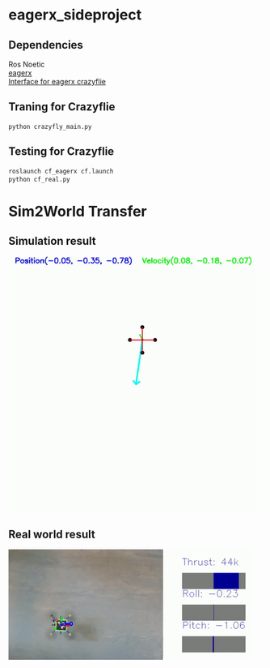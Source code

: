 # eagerx_sideproject
## Dependencies

Ros Noetic\
[eagerx](https://eagerx.readthedocs.io/en/master/index.html)\
[Interface for eagerx crazyflie](https://github.com/runyuma/cf_eagerx)

## Traning for Crazyflie

```
python crazyfly_main.py
```
## Testing for Crazyflie
```
roslaunch cf_eagerx cf.launch
python cf_real.py
```
# Sim2World Transfer 
## Simulation result
![image](videos/cf_simu.gif)
## Real world result
![image](videos/cf_real.gif)